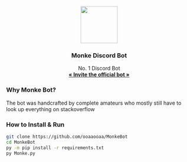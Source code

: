 <br />
<p align="center">
  <a href="https://discord.com/oauth2/authorize?client_id=853472770033582081&permissions=8&scope=bot">
    <img src="https://emojipedia-us.s3.dualstack.us-west-1.amazonaws.com/thumbs/120/twitter/282/monkey_1f412.png" width="100" height="100">
  </a>

  <h3 align="center">Monke Discord Bot</h3>

  <p align="center">
    No. 1 Discord Bot
    <br />
    <a href="https://discord.com/oauth2/authorize?client_id=853472770033582081&permissions=8&scope=bot"><strong>« Invite the official bot »</strong></a>
  </p>
</p>

### Why Monke Bot?
The bot was handcrafted by complete amateurs who mostly still have to look up everything on stackoverflow

### How to Install & Run
```sh
git clone https://github.com/ooaaooaa/MonkeBot
cd MonkeBot
py -m pip install -r requirements.txt
py Monke.py
```
